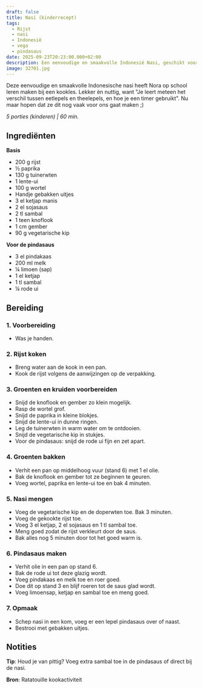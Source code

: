 ```yaml
---
draft: false
title: Nasi (kinderrecept)
tags:
  - Rijst
  - nasi
  - Indonesië
  - vega
  - pindasaus
date: 2025-09-23T20:23:00.000+02:00
description: Een eenvoudige en smaakvolle Indonesië Nasi, geschikt voor kinderen
image: 32701.jpg
---
```

Deze eenvoudige en smaakvolle Indonesische nasi heeft Nora op school leren maken bij een kookles. Lekker èn nuttig, want "Je leert meteen het verschil tussen eetlepels en theelepels, en hoe je een timer gebruikt". Nu maar hopen dat ze dit nog vaak voor ons gaat maken ;)  

*5 porties (kinderen) | 60 min.*

## Ingrediënten

**Basis**  
* 200 g rijst  
* ½ paprika  
* 130 g tuinerwten  
* 1 lente-ui  
* 100 g wortel  
* Handje gebakken uitjes  
* 3 el ketjap manis  
* 2 el sojasaus  
* 2 tl sambal  
* 1 teen knoflook  
* 1 cm gember  
* 90 g vegetarische kip  

**Voor de pindasaus**  
* 3 el pindakaas  
* 200 ml melk  
* ¼ limoen (sap)  
* 1 el ketjap  
* 1 tl sambal  
* ¼ rode ui  

## Bereiding

### 1. Voorbereiding
- Was je handen.  

### 2. Rijst koken
- Breng water aan de kook in een pan.  
- Kook de rijst volgens de aanwijzingen op de verpakking.  

### 3. Groenten en kruiden voorbereiden
- Snijd de knoflook en gember zo klein mogelijk.  
- Rasp de wortel grof.  
- Snijd de paprika in kleine blokjes.  
- Snijd de lente-ui in dunne ringen.  
- Leg de tuinerwten in warm water om te ontdooien.  
- Snijd de vegetarische kip in stukjes.  
- Voor de pindasaus: snijd de rode ui fijn en zet apart.  

### 4. Groenten bakken
- Verhit een pan op middelhoog vuur (stand 6) met 1 el olie.  
- Bak de knoflook en gember tot ze beginnen te geuren.  
- Voeg wortel, paprika en lente-ui toe en bak 4 minuten.  

### 5. Nasi mengen
- Voeg de vegetarische kip en de doperwten toe. Bak 3 minuten.  
- Voeg de gekookte rijst toe.  
- Voeg 3 el ketjap, 2 el sojasaus en 1 tl sambal toe.  
- Meng goed zodat de rijst verkleurt door de saus.  
- Bak alles nog 5 minuten door tot het goed warm is.  

### 6. Pindasaus maken
- Verhit olie in een pan op stand 6.  
- Bak de rode ui tot deze glazig wordt.  
- Voeg pindakaas en melk toe en roer goed.  
- Doe dit op stand 3 en blijf roeren tot de saus glad wordt.  
- Voeg limoensap, ketjap en sambal toe en meng goed.  

### 7. Opmaak
- Schep nasi in een kom, voeg er een lepel pindasaus over of naast.  
- Bestrooi met gebakken uitjes.  

## Notities

**Tip**: Houd je van pittig? Voeg extra sambal toe in de pindasaus of direct bij de nasi.  

**Bron**: Ratatouille kookactiviteit
